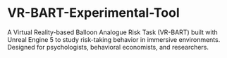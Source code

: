 # VR-BART-Experimental-Tool
A Virtual Reality-based Balloon Analogue Risk Task (VR-BART) built with Unreal Engine 5 to study risk-taking behavior in immersive environments. Designed for psychologists, behavioral economists, and researchers.
